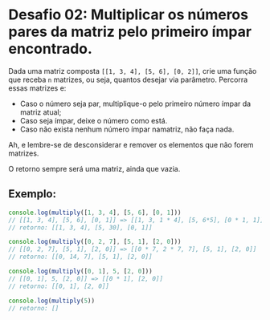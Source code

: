 # Desafio 02: Multiplicar os números pares da matriz pelo primeiro ímpar encontrado.

Dada uma matriz composta `[[1, 3, 4], [5, 6], [0, 2]]`, crie uma função que receba `n` matrizes, ou seja, quantos desejar via parâmetro. Percorra essas matrizes e:

- Caso o número seja par, multiplique-o pelo primeiro número ímpar da matriz atual;
- Caso seja ímpar, deixe o número como está.
- Caso não exista nenhum número ímpar namatriz, não faça nada.

Ah, e lembre-se de desconsiderar e remover os elementos que não forem matrizes.

O retorno sempre será uma matriz, ainda que vazia.

## Exemplo:

``` js
console.log(multiply([1, 3, 4], [5, 6], [0, 1]))
// [[1, 3, 4], [5, 6], [0, 1]] => [[1, 3, 1 * 4], [5, 6*5], [0 * 1, 1]] no final vira =>
// retorno: [[1, 3, 4], [5, 30], [0, 1]]

console.log(multiply([0, 2, 7], [5, 1], [2, 0]))
// [[0, 2, 7], [5, 1], [2, 0]] => [[0 * 7, 2 * 7, 7], [5, 1], [2, 0]]
// retorno: [[0, 14, 7], [5, 1], [2, 0]]

console.log(multiply([0, 1], 5, [2, 0]))
// [[0, 1], 5, [2, 0]] => [[0 * 1], [2, 0]]
// retorno: [[0, 1], [2, 0]]

console.log(multiply(5))
// retorno: []
```
